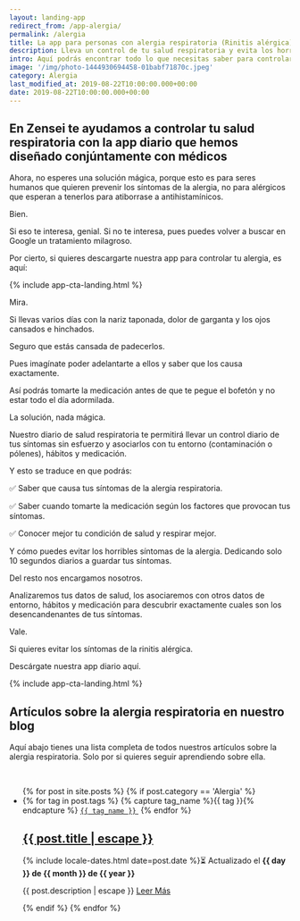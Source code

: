 ```yaml
---
layout: landing-app
redirect_from: /app-alergia/
permalink: /alergia
title: La app para personas con alergia respiratoria (Rinitis alérgica)
description: Lleva un control de tu salud respiratoria y evita los horribles síntomas de la alergia.
intro: Aquí podrás encontrar todo lo que necesitas saber para controlar la alergia respiratoria (rinitis alérgica). Que lo causa, cuales son sus síntomas, remedios y tratamiento para controlarla.
image: '/img/photo-1444930694458-01babf71870c.jpeg'
category: Alergia
last_modified_at: 2019-08-22T10:00:00.000+00:00
date: 2019-08-22T10:00:00.000+00:00
---
```


## **En Zensei te ayudamos a controlar tu salud respiratoria con la app diario que hemos diseñado conjúntamente con médicos**

Ahora, no esperes una solución mágica, porque esto es para seres humanos que quieren prevenir los síntomas de la alergia, no para alérgicos que esperan a tenerlos para atiborrase a antihistamínicos.

Bien.

Si eso te interesa, genial. Si no te interesa, pues puedes volver a buscar en Google un tratamiento milagroso.

Por cierto, si quieres descargarte nuestra app para controlar tu alergia, es aquí: 

{% include app-cta-landing.html %}

Mira.

Si llevas varios días con la nariz taponada, dolor de garganta y los ojos cansados e hinchados.

Seguro que estás cansada de padecerlos.

Pues imagínate poder adelantarte a ellos y saber que los causa exactamente.

Así podrás tomarte la medicación antes de que te pegue el bofetón y no estar todo el día adormilada.

La solución, nada mágica. 

Nuestro diario de salud respiratoria te permitirá llevar un control diario de tus síntomas sin esfuerzo y asociarlos con tu entorno (contaminación o pólenes),
hábitos y medicación.

Y esto se traduce en que podrás:

✅ Saber que causa tus síntomas de la alergia respiratoria.

✅ Saber cuando tomarte la medicación según los factores que provocan tus síntomas.

✅ Conocer mejor tu condición de salud y respirar mejor.

Y cómo puedes evitar los horribles síntomas de la alergia. Dedicando solo 10 segundos diarios a guardar tus síntomas.

Del resto nos encargamos nosotros.

Analizaremos tus datos de salud, los asociaremos con otros datos de entorno, hábitos y medicación para descubrir exactamente cuales son los desencandenantes de tus síntomas.

Vale. 

Si quieres evitar los síntomas de la rinitis alérgica.

Descárgate nuestra app diario aquí.

{% include app-cta-landing.html %}

## **Artículos sobre la alergia respiratoria en nuestro blog**

Aquí abajo tienes una lista completa de todos nuestros artículos sobre la alergia respiratoria. Solo por si quieres seguir aprendiendo sobre ella.

<br>
<div class="home">
  <ul class="post-list">
    {% for post in site.posts %}
      {% if post.category == 'Alergia' %}
      <li itemprop="blogPosts" itemscope itemtype="http://schema.org/BlogPosting">
        <span>
          {% for tag in post.tags %}
            {% capture tag_name %}{{ tag }}{% endcapture %}
            <a href="/tag/{{ tag_name }}"><code class="highligher-rouge shake"><nobr>{{ tag_name }}</nobr></code>&nbsp;</a>
          {% endfor %}
        </span>
        <br>
        <h2>
          <a itemprop="url" href="{{ post.url | relative_url }}">
            <span class="post-title" itemprop="name headline">{{ post.title | escape }}</span>
          </a>
        </h2>
        <p>
          <!-- <span class="post-meta">Por {{ post.author }}</span> · -->
          <time class="post-meta" datetime="{{ post.date | date_to_xmlschema }}" itemprop="datePublished">{% include locale-dates.html date=post.date %}⏳ Actualizado el <b>{{ day }} de {{ month }} de {{ year }}</b></time>
        </p>
        <p itemprop="description">
          {{ post.description | escape }}
          <a href="{{ post.url | relative_url }}">
            Leer Más
          </a>
        </p>
        <img class="post-cover" src="{{post.img}}" alt="">
      </li>
      {% endif %}
    {% endfor %}
  </ul>
</div>
